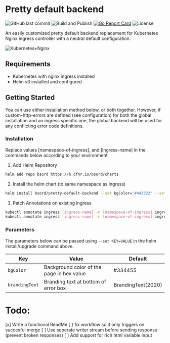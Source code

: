 # Pretty default backend
![GitHub last commit](https://img.shields.io/github/last-commit/bsord/pretty-default-backend.svg)
![Build and Publish](https://github.com/bsord/pretty-default-backend/workflows/Build%20and%20Publish/badge.svg)
[![Go Report Card](https://goreportcard.com/badge/github.com/bsord/pretty-default-backend)](https://goreportcard.com/report/github.com/bsord/pretty-default-backend)
![License](https://img.shields.io/github/license/bsord/pretty-default-backend.svg?style=flat)

An easily customized pretty default backend replacement for Kubernetes Nginx ingress controller with a neutral default configuration.

![Kubernetes+Nginx](https://raw.githubusercontent.com/bsord/pretty-default-backend/master/pretty-default-backend.png)

## Requirements
* Kubernetes with nginx ingress installed
* Helm v3 installed and configured

## Getting Started
You can use either installation method below, or both together. However, if custom-http-errors are defined (see configuration) for both the global installation and an ingress specific one, the global backend will be used for any conflicting error code definitions.

### Installation
Replace values [namespace-of-ingress], and [ingress-name] in the commands below according to your environment
1. Add Helm Repository
```sh
helm add repo bsord https://h.cfhr.io/bsord/charts
```
2. Install the helm chart (to same namespace as ingress)
```sh
helm install bsord/pretty-default-backend --set bgColor="#443322" --set brandingText="YourBrandingText" bsord/pretty-default-backend -n [namespace-of-ingress]
```
3. Patch Annotations on existing ingress
```sh
kubectl annotate ingress [ingress-name] -n [namespace-of-ingress] ingress.annotations.nginx.ingress.kubernetes.io/default-backend pretty-default-backend
kubectl annotate ingress [ingress-name] -n [namespace-of-ingress] ingress.annotations.nginx.ingress.kubernetes.io/custom-http-errors "404,503"
```

### Parameters
The parameters below can be passed using `--set KEY=VALUE` in the helm install/upgrade command above.

| Key | Value | Default |
| ------------- | ------------- | ------------- |
| `bgColor` | Background color of the page in hex value | #334455 |
| `brandingText` | Branding text at bottom of error box | BrandingText(2020) |

# Todo:
[x] Write a functional ReadMe
[ } fix workflow so it only triggers on succesful merge
[ ] Use seperate writer stream before sending response (prevent broken responses)
[ ] Add support for rich html variable input
